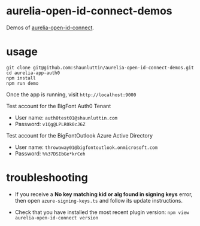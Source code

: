 # aurelia-open-id-connect-demos

Demos of [aurelia-open-id-connect](https://github.com/shaunluttin/aurelia-open-id-connect).

# usage

    git clone git@github.com:shaunluttin/aurelia-open-id-connect-demos.git
    cd aurelia-app-auth0
    npm install
    npm run demo

Once the app is running, visit `http://localhost:9000`

Test account for the BigFont Auth0 Tenant

* User name: `auth0test01@shaunluttin.com`
* Password: `v1Qg@LPLR0k0cJ6Z`

Test account for the BigFontOutlook Azure Active Directory

* User name: `throwaway01@bigfontoutlook.onmicrosoft.com`
* Password: `%%37DSIbGe*krCeh`

# troubleshooting

* If you receive a **No key matching kid or alg found in signing keys** error,
then open `azure-signing-keys.ts` and follow its update instructions.

* Check that you have installed the most recent plugin version: `npm view aurelia-open-id-connect version`
